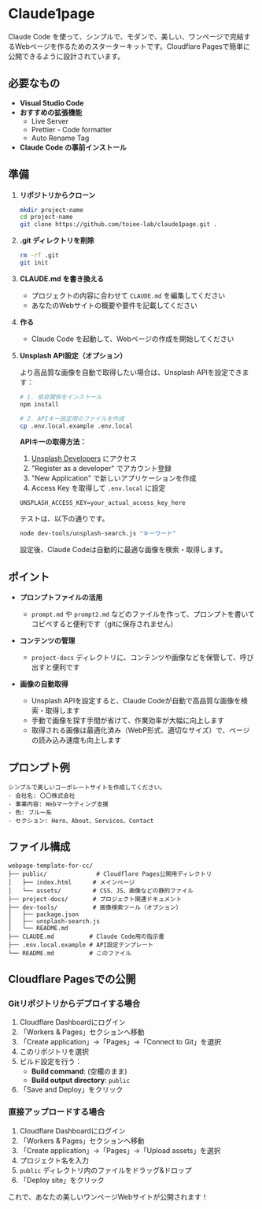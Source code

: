 # Claude1page

Claude Code を使って、シンプルで、モダンで、美しい、ワンページで完結するWebページを作るためのスターターキットです。Cloudflare Pagesで簡単に公開できるように設計されています。

## 必要なもの

- **Visual Studio Code**
- **おすすめの拡張機能**
  - Live Server
  - Prettier - Code formatter
  - Auto Rename Tag
- **Claude Code の事前インストール**

## 準備

1. **リポジトリからクローン**
   ```bash
   mkdir project-name
   cd project-name
   git clone https://github.com/toiee-lab/claude1page.git .
   ```

2. **.git ディレクトリを削除**
   ```bash
   rm -rf .git
   git init
   ```

3. **CLAUDE.md を書き換える**
   - プロジェクトの内容に合わせて `CLAUDE.md` を編集してください
   - あなたのWebサイトの概要や要件を記載してください

4. **作る**
   - Claude Code を起動して、Webページの作成を開始してください

5. **Unsplash API設定（オプション）**
   
   より高品質な画像を自動で取得したい場合は、Unsplash APIを設定できます：
   
   ```bash
   # 1. 依存関係をインストール
   npm install
   
   # 2. APIキー設定用のファイルを作成
   cp .env.local.example .env.local
   ```
   
   **APIキーの取得方法：**
   1. [Unsplash Developers](https://unsplash.com/developers) にアクセス
   2. "Register as a developer" でアカウント登録
   3. "New Application" で新しいアプリケーションを作成
   4. Access Key を取得して `.env.local` に設定
   
   ```env
   UNSPLASH_ACCESS_KEY=your_actual_access_key_here
   ```
   
   テストは、以下の通りです。
   
   ```bash
   node dev-tools/unsplash-search.js "キーワード"
   ```

   設定後、Claude Codeは自動的に最適な画像を検索・取得します。

## ポイント

- **プロンプトファイルの活用**
  - `prompt.md` や `prompt2.md` などのファイルを作って、プロンプトを書いてコピペすると便利です（gitに保存されません）
  
- **コンテンツの管理**
  - `project-docs` ディレクトリに、コンテンツや画像などを保管して、呼び出すと便利です

- **画像の自動取得**
  - Unsplash APIを設定すると、Claude Codeが自動で高品質な画像を検索・取得します
  - 手動で画像を探す手間が省けて、作業効率が大幅に向上します
  - 取得される画像は最適化済み（WebP形式、適切なサイズ）で、ページの読み込み速度も向上します

## プロンプト例

```
シンプルで美しいコーポレートサイトを作成してください。
- 会社名: 〇〇株式会社
- 事業内容: Webマーケティング支援
- 色: ブルー系
- セクション: Hero、About、Services、Contact
```

## ファイル構成

```
webpage-template-for-cc/
├── public/              # Cloudflare Pages公開用ディレクトリ
│   ├── index.html      # メインページ
│   └── assets/         # CSS、JS、画像などの静的ファイル
├── project-docs/       # プロジェクト関連ドキュメント
├── dev-tools/          # 画像検索ツール（オプション）
│   ├── package.json
│   ├── unsplash-search.js
│   └── README.md
├── CLAUDE.md          # Claude Code用の指示書
├── .env.local.example # API設定テンプレート
└── README.md          # このファイル
```

## Cloudflare Pagesでの公開

### Gitリポジトリからデプロイする場合

1. Cloudflare Dashboardにログイン
2. 「Workers & Pages」セクションへ移動
3. 「Create application」→「Pages」→「Connect to Git」を選択
4. このリポジトリを選択
5. ビルド設定を行う：
   - **Build command**: (空欄のまま)
   - **Build output directory**: `public`
6. 「Save and Deploy」をクリック

### 直接アップロードする場合

1. Cloudflare Dashboardにログイン
2. 「Workers & Pages」セクションへ移動
3. 「Create application」→「Pages」→「Upload assets」を選択
4. プロジェクト名を入力
5. `public` ディレクトリ内のファイルをドラッグ&ドロップ
6. 「Deploy site」をクリック

これで、あなたの美しいワンページWebサイトが公開されます！
